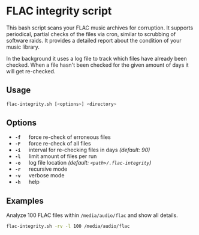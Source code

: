FLAC integrity script
========

This bash script scans your FLAC music archives for corruption.
It supports periodical, partial checks of the files via cron,
similar to scrubbing of software raids.
It provides a detailed report about the condition of your music library.

In the background it uses a log file to track which files have already been checked.
When a file hasn't been checked for the given amount of days it will get re-checked.

Usage
-----
```bash
flac-integrity.sh [<options>] <directory>
```

Options
-----
- **`-f`** &#8195; force re-check of erroneous files
- **`-F`** &#8195; force re-check of all files
- **`-i`** &#8195; interval for re-checking files in days *(default: 90)*
- **`-l`** &#8195; limit amount of files per run
- **`-o`** &#8195; log file location *(default: `<path>/.flac-integrity`)*
- **`-r`** &#8195; recursive mode
- **`-v`** &#8195; verbose mode
- **`-h`** &#8195; help

Examples
--------

Analyze 100 FLAC files within `/media/audio/flac` and show all details.
```bash
flac-integrity.sh -rv -l 100 /media/audio/flac
```
